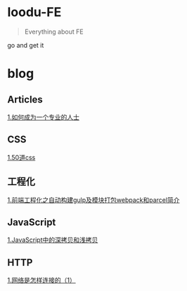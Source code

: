# Ioodu-FE
> Everything about FE

go and get it

# blog
## Articles
[1.如何成为一个专业的人士](https://github.com/chinadbo/web-front-end/issues/4)
## CSS
[1.50道css](https://github.com/chinadbo/web-front-end/issues/5)
## 工程化
[1.前端工程化之自动构建gulp及模块打包webpack和parcel简介](https://github.com/chinadbo/web-front-end/issues/6)
## JavaScript
[1.JavaScript中的深拷贝和浅拷贝](https://github.com/chinadbo/web-front-end/issues/7)
## HTTP
[1.网络是怎样连接的（1）](https://github.com/chinadbo/web-front-end/issues/8)
